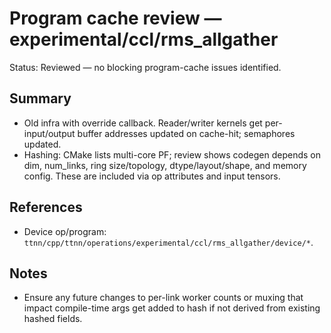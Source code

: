 # Program cache review — experimental/ccl/rms_allgather

Status: Reviewed — no blocking program-cache issues identified.

## Summary
- Old infra with override callback. Reader/writer kernels get per-input/output buffer addresses updated on cache-hit; semaphores updated.
- Hashing: CMake lists multi-core PF; review shows codegen depends on dim, num_links, ring size/topology, dtype/layout/shape, and memory config. These are included via op attributes and input tensors.

## References
- Device op/program: `ttnn/cpp/ttnn/operations/experimental/ccl/rms_allgather/device/*`.

## Notes
- Ensure any future changes to per-link worker counts or muxing that impact compile-time args get added to hash if not derived from existing hashed fields.

